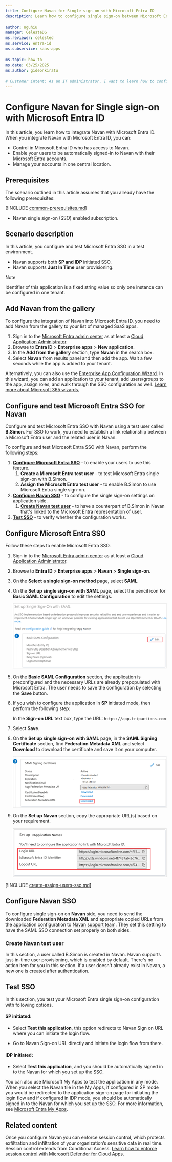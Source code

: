 ```yaml
---
title: Configure Navan for Single sign-on with Microsoft Entra ID
description: Learn how to configure single sign-on between Microsoft Entra ID and Navan.

author: nguhiu
manager: CelesteDG
ms.reviewer: celested
ms.service: entra-id
ms.subservice: saas-apps

ms.topic: how-to
ms.date: 03/25/2025
ms.author: gideonkiratu

# Customer intent: As an IT administrator, I want to learn how to configure single sign-on between Microsoft Entra ID and Navan so that I can control who has access to Navan, enable automatic sign-in with Microsoft Entra accounts, and manage my accounts in one central location.
---
```


# Configure Navan for Single sign-on with Microsoft Entra ID

In this article,  you learn how to integrate Navan with Microsoft Entra ID. When you integrate Navan with Microsoft Entra ID, you can:

* Control in Microsoft Entra ID who has access to Navan.
* Enable your users to be automatically signed-in to Navan with their Microsoft Entra accounts.
* Manage your accounts in one central location.

## Prerequisites
The scenario outlined in this article assumes that you already have the following prerequisites:

[!INCLUDE [common-prerequisites.md](~/identity/saas-apps/includes/common-prerequisites.md)]
* Navan single sign-on (SSO) enabled subscription.

## Scenario description

In this article,  you configure and test Microsoft Entra SSO in a test environment.

* Navan supports both **SP and IDP** initiated SSO.
* Navan supports **Just In Time** user provisioning.

> [!NOTE]
> Identifier of this application is a fixed string value so only one instance can be configured in one tenant.

## Add Navan from the gallery

To configure the integration of Navan into Microsoft Entra ID, you need to add Navan from the gallery to your list of managed SaaS apps.

1. Sign in to the [Microsoft Entra admin center](https://entra.microsoft.com) as at least a [Cloud Application Administrator](~/identity/role-based-access-control/permissions-reference.md#cloud-application-administrator).
1. Browse to **Entra ID** > **Enterprise apps** > **New application**.
1. In the **Add from the gallery** section, type **Navan** in the search box.
1. Select **Navan** from results panel and then add the app. Wait a few seconds while the app is added to your tenant.

 Alternatively, you can also use the [Enterprise App Configuration Wizard](https://portal.office.com/AdminPortal/home?Q=Docs#/azureadappintegration). In this wizard, you can add an application to your tenant, add users/groups to the app, assign roles, and walk through the SSO configuration as well. [Learn more about Microsoft 365 wizards.](/microsoft-365/admin/misc/azure-ad-setup-guides)

<a name='configure-and-test-azure-ad-sso-for-navan'></a>

## Configure and test Microsoft Entra SSO for Navan

Configure and test Microsoft Entra SSO with Navan using a test user called **B.Simon**. For SSO to work, you need to establish a link relationship between a Microsoft Entra user and the related user in Navan.

To configure and test Microsoft Entra SSO with Navan, perform the following steps:

1. **[Configure Microsoft Entra SSO](#configure-azure-ad-sso)** - to enable your users to use this feature.
    1. **Create a Microsoft Entra test user** - to test Microsoft Entra single sign-on with B.Simon.
    1. **Assign the Microsoft Entra test user** - to enable B.Simon to use Microsoft Entra single sign-on.
1. **[Configure Navan SSO](#configure-navan-sso)** - to configure the single sign-on settings on application side.
    1. **[Create Navan test user](#create-navan-test-user)** - to have a counterpart of B.Simon in Navan that's linked to the Microsoft Entra representation of user.
1. **[Test SSO](#test-sso)** - to verify whether the configuration works.

<a name='configure-azure-ad-sso'></a>

## Configure Microsoft Entra SSO

Follow these steps to enable Microsoft Entra SSO.

1. Sign in to the [Microsoft Entra admin center](https://entra.microsoft.com) as at least a [Cloud Application Administrator](~/identity/role-based-access-control/permissions-reference.md#cloud-application-administrator).
1. Browse to **Entra ID** > **Enterprise apps** > **Navan** > **Single sign-on**.
1. On the **Select a single sign-on method** page, select **SAML**.
1. On the **Set up single sign-on with SAML** page, select the pencil icon for **Basic SAML Configuration** to edit the settings.

   ![Edit Basic SAML Configuration](common/edit-urls.png)

1. On the **Basic SAML Configuration** section, the application is preconfigured and the necessary URLs are already prepopulated with Microsoft Entra. The user needs to save the configuration by selecting the **Save** button.

1. If you wish to configure the application in **SP** initiated mode, then perform the following step:

    In the **Sign-on URL** text box, type the URL:
    `https://app.tripactions.com`

1. Select **Save**.

1. On the **Set up single sign-on with SAML** page, in the **SAML Signing Certificate** section,  find **Federation Metadata XML** and select **Download** to download the certificate and save it on your computer.

	![Screenshot shows the Certificate download link.](common/metadataxml.png "Certificate")

1. On the **Set up Navan** section, copy the appropriate URL(s) based on your requirement.

	![Screenshot shows to copy configuration URLs.](common/copy-configuration-urls.png "Metadata")

<a name='create-an-azure-ad-test-user'></a>

[!INCLUDE [create-assign-users-sso.md](~/identity/saas-apps/includes/create-assign-users-sso.md)]

## Configure Navan SSO

To configure single sign-on on **Navan** side, you need to send the downloaded **Federation Metadata XML** and appropriate copied URLs from the application configuration to [Navan support team](mailto:launches@tripactions.com). They set this setting to have the SAML SSO connection set properly on both sides.

### Create Navan test user

In this section, a user called B.Simon is created in Navan. Navan supports just-in-time user provisioning, which is enabled by default. There's no action item for you in this section. If a user doesn't already exist in Navan, a new one is created after authentication.

## Test SSO

In this section, you test your Microsoft Entra single sign-on configuration with following options. 

#### SP initiated:

* Select **Test this application**, this option redirects to Navan Sign on URL where you can initiate the login flow.  

* Go to Navan Sign-on URL directly and initiate the login flow from there.

#### IDP initiated:

* Select **Test this application**, and you should be automatically signed in to the Navan for which you set up the SSO. 

You can also use Microsoft My Apps to test the application in any mode. When you select the Navan tile in the My Apps, if configured in SP mode you would be redirected to the application sign-on page for initiating the login flow and if configured in IDP mode, you should be automatically signed in to the Navan for which you set up the SSO. For more information, see [Microsoft Entra My Apps](/azure/active-directory/manage-apps/end-user-experiences#azure-ad-my-apps).

## Related content

Once you configure Navan you can enforce session control, which protects exfiltration and infiltration of your organization’s sensitive data in real time. Session control extends from Conditional Access. [Learn how to enforce session control with Microsoft Defender for Cloud Apps](/cloud-app-security/proxy-deployment-aad).